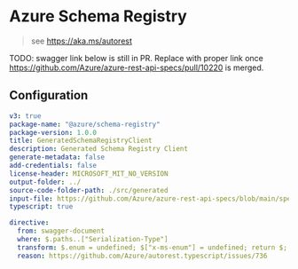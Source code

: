 # Azure Schema Registry

> see https://aka.ms/autorest

TODO: swagger link below is still in PR. Replace with proper link once
https://github.com/Azure/azure-rest-api-specs/pull/10220 is merged.

## Configuration

```yaml
v3: true
package-name: "@azure/schema-registry"
package-version: 1.0.0
title: GeneratedSchemaRegistryClient
description: Generated Schema Registry Client
generate-metadata: false
add-credentials: false
license-header: MICROSOFT_MIT_NO_VERSION
output-folder: ../
source-code-folder-path: ./src/generated
input-file: https://github.com/Azure/azure-rest-api-specs/blob/main/specification/schemaregistry/data-plane/Microsoft.EventHub/stable/2021-10/schemaregistry.json
typescript: true
```

```yaml
directive:
  from: swagger-document
  where: $.paths..["Serialization-Type"]
  transform: $.enum = undefined; $["x-ms-enum"] = undefined; return $;
  reason: https://github.com/Azure/autorest.typescript/issues/736
```
